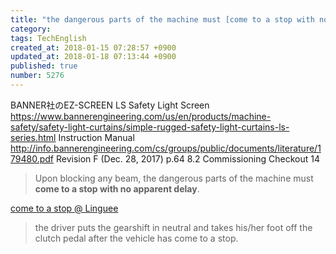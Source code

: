 ```yaml
---
title: "the dangerous parts of the machine must [come to a stop with no apparent delay]"
category: 
tags: TechEnglish
created_at: 2018-01-15 07:28:57 +0900
updated_at: 2018-01-18 07:13:44 +0900
published: true
number: 5276
---
```


BANNER社のEZ-SCREEN LS Safety Light Screen
https://www.bannerengineering.com/us/en/products/machine-safety/safety-light-curtains/simple-rugged-safety-light-curtains-ls-series.html
Instruction Manual
http://info.bannerengineering.com/cs/groups/public/documents/literature/179480.pdf
Revision F (Dec. 28, 2017)
p.64
8.2 Commissioning Checkout
14

> Upon blocking any beam, the dangerous parts of the machine must **come to a stop with no apparent delay**.

[come to a stop @ Linguee](https://www.linguee.jp/%E8%8B%B1%E8%AA%9E-%E6%97%A5%E6%9C%AC%E8%AA%9E/%E7%BF%BB%E8%A8%B3/come+to+a+stop.html)
> the driver puts the gearshift in neutral and takes his/her foot off the clutch pedal after the vehicle has come to a stop. 


